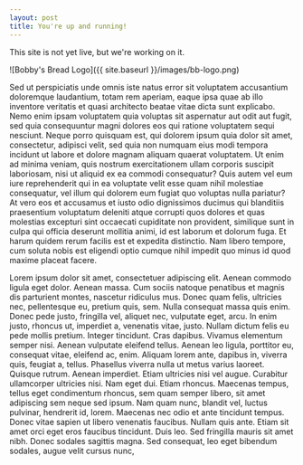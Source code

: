 ```yaml
---
layout: post
title: You're up and running!
---
```


This site is not yet live, but we're working on it.

![Bobby's Bread Logo]({{ site.baseurl }}/images/bb-logo.png)

 Sed ut perspiciatis unde omnis iste natus error sit voluptatem accusantium doloremque laudantium, totam rem aperiam, eaque ipsa quae ab illo inventore veritatis et quasi architecto beatae vitae dicta sunt explicabo. Nemo enim ipsam voluptatem quia voluptas sit aspernatur aut odit aut fugit, sed quia consequuntur magni dolores eos qui ratione voluptatem sequi nesciunt.  Neque porro quisquam est, qui dolorem ipsum quia dolor sit amet, consectetur, adipisci velit, sed quia non numquam eius modi tempora incidunt ut labore et dolore magnam aliquam quaerat voluptatem. Ut enim ad minima veniam, quis nostrum exercitationem ullam corporis suscipit laboriosam, nisi ut aliquid ex ea commodi consequatur?  Quis autem vel eum iure reprehenderit qui in ea voluptate velit esse quam nihil molestiae consequatur, vel illum qui dolorem eum fugiat quo voluptas nulla pariatur? At vero eos et accusamus et iusto odio dignissimos ducimus qui blanditiis praesentium voluptatum deleniti atque corrupti quos dolores et quas molestias excepturi sint occaecati cupiditate non provident, similique sunt in culpa qui officia deserunt mollitia animi, id est laborum et dolorum fuga.  Et harum quidem rerum facilis est et expedita distinctio.  Nam libero tempore, cum soluta nobis est eligendi optio cumque nihil impedit quo minus id quod maxime placeat facere.

  Lorem ipsum dolor sit amet, consectetuer adipiscing elit.  Aenean commodo ligula eget dolor.  Aenean massa.  Cum sociis natoque penatibus et magnis dis parturient montes, nascetur ridiculus mus.  Donec quam felis, ultricies nec, pellentesque eu, pretium quis, sem.  Nulla consequat massa quis enim. Donec pede justo, fringilla vel, aliquet nec, vulputate eget, arcu.  In enim justo, rhoncus ut, imperdiet a, venenatis vitae, justo.  Nullam dictum felis eu pede mollis pretium.  Integer tincidunt.  Cras dapibus.  Vivamus elementum semper nisi.  Aenean vulputate eleifend tellus. Aenean leo ligula, porttitor eu, consequat vitae, eleifend ac, enim.  Aliquam lorem ante, dapibus in, viverra quis, feugiat a, tellus.  Phasellus viverra nulla ut metus varius laoreet.  Quisque rutrum.  Aenean imperdiet.  Etiam ultricies nisi vel augue.  Curabitur ullamcorper ultricies nisi. Nam eget dui.  Etiam rhoncus.  Maecenas tempus, tellus eget condimentum rhoncus, sem quam semper libero, sit amet adipiscing sem neque sed ipsum.  Nam quam nunc, blandit vel, luctus pulvinar, hendrerit id, lorem.  Maecenas nec odio et ante tincidunt tempus.  Donec vitae sapien ut libero venenatis faucibus.  Nullam quis ante.  Etiam sit amet orci eget eros faucibus tincidunt.  Duis leo.  Sed fringilla mauris sit amet nibh.  Donec sodales sagittis magna.  Sed consequat, leo eget bibendum sodales, augue velit cursus nunc,
  